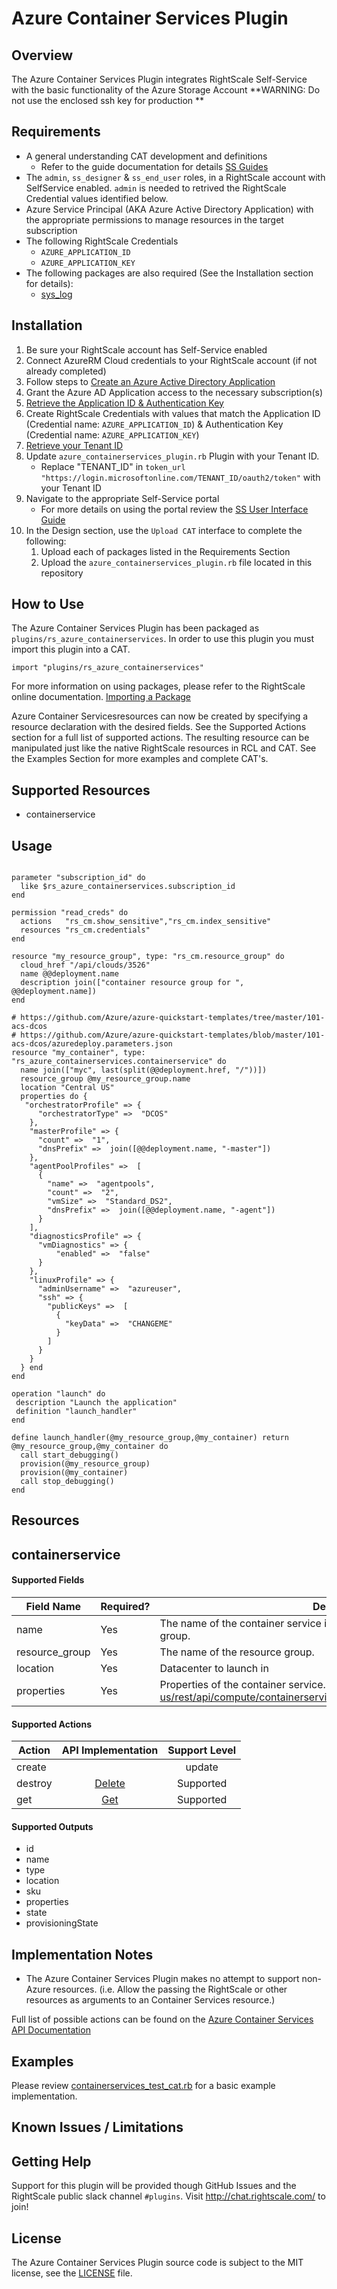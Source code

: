 # Azure Container Services Plugin

## Overview
The Azure Container Services Plugin integrates RightScale Self-Service with the basic functionality of the Azure Storage Account
**WARNING: Do not use the enclosed ssh key for production **

## Requirements
- A general understanding CAT development and definitions
  - Refer to the guide documentation for details [SS Guides](http://docs.rightscale.com/ss/guides/)
- The `admin`, `ss_designer` & `ss_end_user` roles, in a RightScale account with SelfService enabled.  `admin` is needed to retrived the RightScale Credential values identified below.
- Azure Service Principal (AKA Azure Active Directory Application) with the appropriate permissions to manage resources in the target subscription
- The following RightScale Credentials
  - `AZURE_APPLICATION_ID`
  - `AZURE_APPLICATION_KEY`
- The following packages are also required (See the Installation section for details):
  - [sys_log](../../libraries/sys_log.rb)

## Installation
1. Be sure your RightScale account has Self-Service enabled
1. Connect AzureRM Cloud credentials to your RightScale account (if not already completed)
1. Follow steps to [Create an Azure Active Directory Application](https://docs.microsoft.com/en-us/azure/azure-resource-manager/resource-group-create-service-principal-portal#create-an-azure-active-directory-application)
1. Grant the Azure AD Application access to the necessary subscription(s)
1. [Retrieve the Application ID & Authentication Key](https://docs.microsoft.com/en-us/azure/azure-resource-manager/resource-group-create-service-principal-portal#get-application-id-and-authentication-key)
1. Create RightScale Credentials with values that match the Application ID (Credential name: `AZURE_APPLICATION_ID`) & Authentication Key (Credential name: `AZURE_APPLICATION_KEY`)
1. [Retrieve your Tenant ID](https://docs.microsoft.com/en-us/azure/azure-resource-manager/resource-group-create-service-principal-portal#get-tenant-id)
1. Update `azure_containerservices_plugin.rb` Plugin with your Tenant ID. 
   - Replace "TENANT_ID" in `token_url "https://login.microsoftonline.com/TENANT_ID/oauth2/token"` with your Tenant ID
1. Navigate to the appropriate Self-Service portal
   - For more details on using the portal review the [SS User Interface Guide](http://docs.rightscale.com/ss/guides/ss_user_interface_guide.html)
1. In the Design section, use the `Upload CAT` interface to complete the following:
   1. Upload each of packages listed in the Requirements Section
   1. Upload the `azure_containerservices_plugin.rb` file located in this repository
 
## How to Use
The Azure Container Services Plugin has been packaged as `plugins/rs_azure_containerservices`. In order to use this plugin you must import this plugin into a CAT.
```
import "plugins/rs_azure_containerservices"
```
For more information on using packages, please refer to the RightScale online documentation. [Importing a Package](http://docs.rightscale.com/ss/guides/ss_packaging_cats.html#importing-a-package)

Azure Container Servicesresources can now be created by specifying a resource declaration with the desired fields. See the Supported Actions section for a full list of supported actions.
The resulting resource can be manipulated just like the native RightScale resources in RCL and CAT. See the Examples Section for more examples and complete CAT's.

## Supported Resources
 - containerservice

## Usage
```

parameter "subscription_id" do
  like $rs_azure_containerservices.subscription_id
end

permission "read_creds" do
  actions   "rs_cm.show_sensitive","rs_cm.index_sensitive"
  resources "rs_cm.credentials"
end

resource "my_resource_group", type: "rs_cm.resource_group" do
  cloud_href "/api/clouds/3526"
  name @@deployment.name
  description join(["container resource group for ", @@deployment.name])
end

# https://github.com/Azure/azure-quickstart-templates/tree/master/101-acs-dcos
# https://github.com/Azure/azure-quickstart-templates/blob/master/101-acs-dcos/azuredeploy.parameters.json
resource "my_container", type: "rs_azure_containerservices.containerservice" do
  name join(["myc", last(split(@@deployment.href, "/"))])
  resource_group @my_resource_group.name
  location "Central US"
  properties do {
   "orchestratorProfile" => {
      "orchestratorType" =>  "DCOS"
    },
    "masterProfile" => {
      "count" =>  "1",
      "dnsPrefix" =>  join([@@deployment.name, "-master"])
    },
    "agentPoolProfiles" =>  [
      {
        "name" =>  "agentpools",
        "count" =>  "2",
        "vmSize" =>  "Standard_DS2",
        "dnsPrefix" =>  join([@@deployment.name, "-agent"])
      }
    ],
    "diagnosticsProfile" => {
      "vmDiagnostics" => {
          "enabled" =>  "false"
      }
    },
    "linuxProfile" => {
      "adminUsername" =>  "azureuser",
      "ssh" => {
        "publicKeys" =>  [
          {
            "keyData" =>  "CHANGEME"
          }
        ]
      }
    }
  } end
end

operation "launch" do
 description "Launch the application"
 definition "launch_handler"
end

define launch_handler(@my_resource_group,@my_container) return @my_resource_group,@my_container do
  call start_debugging()
  provision(@my_resource_group)
  provision(@my_container)
  call stop_debugging()
end
```
## Resources
## containerservice
#### Supported Fields
| Field Name | Required? | Description |
|------------|-----------|-------------|
|name|Yes|The name of the container service in the specified subscription and resource group.|
|resource_group|Yes|The name of the resource group.|
|location|Yes|Datacenter to launch in|
|properties|Yes| Properties of the container service.(https://docs.microsoft.com/en-us/rest/api/compute/containerservices#ContainerServices_CreateOrUpdate)|

#### Supported Actions

| Action | API Implementation | Support Level |
|--------------|:----:|:-------------:|
| create||update | [Create Or Update](https://docs.microsoft.com/en-us/rest/api/compute/containerservices#ContainerServices_CreateOrUpdate) | Supported |
| destroy | [Delete](https://docs.microsoft.com/en-us/rest/api/compute/containerservices#ContainerServices_Delete) | Supported |
| get | [Get](https://docs.microsoft.com/en-us/rest/api/compute/containerservices#ContainerServices_Get)| Supported |

#### Supported Outputs
- id
- name
- type
- location
- sku
- properties
- state
- provisioningState

## Implementation Notes
- The Azure Container Services Plugin makes no attempt to support non-Azure resources. (i.e. Allow the passing the RightScale or other resources as arguments to an Container Services resource.) 

 
Full list of possible actions can be found on the [Azure Container Services API Documentation](https://docs.microsoft.com/en-us/rest/api/compute/containerservices)
## Examples
Please review [containerservices_test_cat.rb](./containerservices_test_cat.rb) for a basic example implementation.
	
## Known Issues / Limitations

## Getting Help
Support for this plugin will be provided though GitHub Issues and the RightScale public slack channel `#plugins`.
Visit http://chat.rightscale.com/ to join!

## License
The Azure Container Services Plugin source code is subject to the MIT license, see the [LICENSE](../../LICENSE) file.
